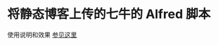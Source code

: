 # 将静态博客上传的七牛的 Alfred 脚本

使用说明和效果 [参见这里](http://panmax.love/2017/%E5%B0%86%E5%8D%9A%E5%AE%A2%E9%83%A8%E7%BD%B2%E5%88%B0%E4%B8%83%E7%89%9B/)